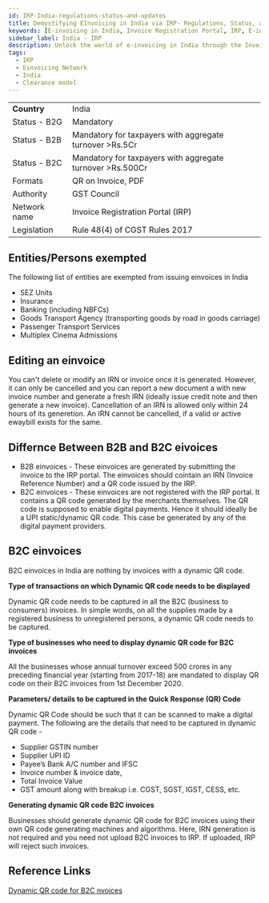 ```yaml
---
id: IRP-India-regulations-status-and-updates
title: Demystifying EInvoicing in India via IRP- Regulations, Status, and Updates
keywords: [E-invoicing in India, Invoice Registration Portal, IRP, E-invoicing regulations, E-invoicing status in India, IRP updates, E-invoice compliance, Digital invoicing in India, E-invoice system, Tax regulations for e-invoicing, Electronic invoicing requirements]
sidebar_label: India - IRP
description: Unlock the world of e-invoicing in India through the Invoice Registration Portal (IRP). Dive into the essential regulations, current status, and recent updates on e-invoicing. Our comprehensive article provides a detailed explainer, covering the significance of e-invoicing, the role of IRP, and the latest developments. Stay informed about the evolving landscape of tax regulations and ensure compliance with the e-invoicing requirements in India.
tags:
  - IRP
  - Einvoicing Network
  - India
  - Clearance model
---
```


<table  >
    <tr>
      <td align="left"><b>Country</b></td>
        <td align="left">India</td>
    </tr>
    <tr>
        <td align="Left">Status - B2G</td>
        <td align="left">Mandatory</td>
    </tr>
  <tr>
        <td align="Left">Status - B2B</td>
        <td align="left">Mandatory for taxpayers with aggregate turnover >Rs.5Cr</td>
    </tr>
  <tr>
        <td align="Left">Status - B2C</td>
        <td align="left">Mandatory for taxpayers with aggregate turnover >Rs.500Cr</td>
    </tr>
  <tr>
        <td align="left">Formats</td>
        <td align="left">QR on Invoice, PDF</td>
    </tr>
  <tr>
        <td align="left">Authority</td>
        <td align="left">GST Council</td>
    </tr>
  <tr>
        <td align="left">Network name</td>
        <td align="left">Invoice Registration Portal (IRP)</td>
 </tr>
  <tr>
        <td align="left">Legislation</td>
        <td align="left">Rule 48(4) of CGST Rules 2017</td>
 </tr>
</table>


##  Entities/Persons exempted

The following list of entities are exempted from issuing einvoices in India

* SEZ Units
* Insurance
* Banking (including NBFCs)
* Goods Transport Agency (transporting goods by road in goods carriage)
* Passenger Transport Services
* Multiplex Cinema Admissions

## Editing an einvoice
You can't delete or modify an IRN or invoice once it is generated. However, it can only be cancelled and you can report a new document a with new invoice number and generate a fresh IRN (ideally issue credit note and then generate a new invoice).
Cancellation of an IRN is allowed only within 24 hours of its generetion. An IRN cannot be cancelled, if a valid or active ewaybill exists for the same.

## Differnce Between B2B and B2C eivoices
* B2B einvoices - These einvoices are generated by submitting the invoice to the IRP portal. The einvoices should cointain an IRN (Invoice Reference Number) and a QR code issued by the IRP.
* B2C einvoices - These einvoices are not registered with the IRP portal. It contains a QR code generated by the merchants themselves. The QR code is supposed to enable digital payments. Hence it should ideally be a UPI static/dynamic QR code. This case be generated by any of the digital payment providers. 

## B2C einvoices

B2C einvoices in India are nothing by invoices with a dynamic QR code. 

**Type of transactions on which Dynamic QR code needs to be displayed**

Dynamic QR code needs to be captured in all the B2C (business to consumers) invoices. In simple words, on all the supplies made by a registered business to unregistered persons, a dynamic QR code needs to be captured.

**Type of businesses who need to display dynamic QR code for B2C invoices**

All the businesses whose annual turnover exceed 500 crores in any preceding financial year (starting from 2017-18) are mandated to display QR code on their B2C invoices from 1st December 2020.

**Parameters/ details to be captured in the Quick Response (QR) Code**

Dynamic QR Code should be such that it can be scanned to make a digital payment. The following are the details that need to be captured in dynamic QR code -

* Supplier GSTIN number
* Supplier UPI ID
* Payee’s Bank A/C number and IFSC
* Invoice number & invoice date,
* Total Invoice Value
* GST amount along with breakup i.e. CGST, SGST, IGST, CESS, etc. 

**Generating dynamic QR code B2C invoices**

Businesses should generate dynamic QR code for B2C invoices using their own QR code generating machines and algorithms. Here, IRN generation is not required and you need not upload B2C invoices to IRP. If uploaded, IRP will reject such invoices.


<!--


I. Introduction to e-Invoicing in India
A. Definition and significance of e-Invoicing
B. Implementation of e-Invoicing in India
C. Benefits of e-Invoicing for businesses

II. Overview of the Invoice Registration Portal (IRP)
A. Introduction to the Invoice Registration Portal (IRP)
B. Role of IRP in e-Invoicing process
C. Key features and functionalities of IRP

III. Understanding the e-Invoicing Process in India
A. Step-by-step explanation of the e-Invoicing process
1. Generation of the invoice by the supplier
2. Uploading the invoice on the IRP
3. Validation and registration of the invoice
4. Generation of the unique invoice reference number (IRN)
5. Sharing the e-Invoice with the buyer and relevant parties
B. Integration of e-Invoicing with accounting and ERP systems
C. Compliance requirements and legal framework

IV. Benefits of e-Invoicing through the IRP
A. Time and cost savings for businesses
B. Reduction in errors and disputes
C. Improved efficiency in invoice processing and reconciliation
D. Enhanced transparency and audit trail

V. Features and Functionality of the Invoice Registration Portal (IRP)
A. User registration and onboarding process
B. Invoice upload and validation process
C. Generation and management of the IRN
D. Accessing and downloading e-Invoices from the IRP

VI. Technical and Security Aspects of e-Invoicing via IRP
A. Data encryption and secure transmission
B. Authentication and access control measures
C. Data privacy and confidentiality considerations
D. Backup and disaster recovery mechanisms

VII. Compliance and Legal Requirements for e-Invoicing in India
A. Applicability and exemptions of e-Invoicing
B. Formats and standards for e-Invoices
C. Record-keeping and archiving obligations
D. Auditing and enforcement measures

VIII. Challenges and Considerations for Implementing e-Invoicing
A. Initial setup and integration with existing systems
B. Training and awareness for stakeholders
C. Handling technical issues and downtime
D. Addressing concerns of smaller businesses and taxpayers

IX. Comparison of e-Invoicing with Other Invoicing Methods
A. Traditional paper-based invoicing
B. PDF or email-based invoicing
C. Electronic Data Interchange (EDI) invoicing
D. Benefits and drawbacks of each method

X. Case Studies: Success Stories of e-Invoicing in India
A. Case study 1: Company X's experience with e-Invoicing
B. Case study 2: Impact of e-Invoicing on Company Y's operations
C. Lessons learned and best practices from real-life examples

XI. Future of e-Invoicing and Potential Developments
A. Adoption of e-Invoicing by more industries
B. Integration with other government systems and processes
C. Potential for advanced analytics and data-driven insights

XII. Conclusion
A. Recap of the benefits and advantages of e-Invoicing
B. Encouragement to adopt e-Invoicing through the IRP
C. Closing thoughts on the future of digital transformation in India's invoicing processes

 Overview
    What is IRP?
    Formats
    How to Sign Up and Send E-Invoices on IRP
    Invoice transmission flow
    Notification Flow
    Things to Note When Using IRP
    Important websites
    Reference Links
-->
## Reference Links
[Dynamic QR code for B2C nvoices](https://einvoice1.gst.gov.in/Documents/B2B_einvoiceQRCodevsB2CDynamicQRCode.pdf)
